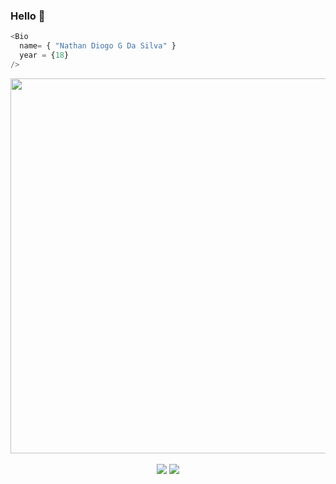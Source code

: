 ### Hello 👋
```js
<Bio 
  name= { "Nathan Diogo G Da Silva" }
  year = {18}
/>
```
<div align="center">
    <a href="https://github.com/NathanDG">
    <img src= "https://github-readme-stats.vercel.app/api?username=NathanDG&show_icons=true&theme=dark&include_all_commits=true&count_private=true" width = 600 />
    <br><br>
    <div>
        <a href = "mailto:nathan_diogo1@hotmail.com"><img src="https://img.shields.io/badge/-Gmail-%23333?style=for-the-badge&logo=gmail&logoColor=white" target="_blank"></a>
        <a href="https://www.linkedin.com/in/nathandiogo" target="_blank"><img src="https://img.shields.io/badge/-LinkedIn-%230077B5?style=for-the-badge&logo=linkedin&logoColor=white" target="_blank"></a>
    </div>
